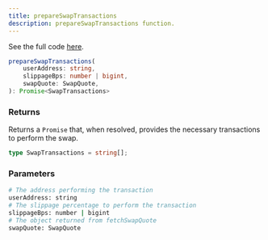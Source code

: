 ```yaml
---
title: prepareSwapTransactions
description: prepareSwapTransactions function.
---
```


See the full code [here](https://github.com/Folks-Finance/folks-router/blob/main/packages/folks-router-js-sdk/src/FolksRouterClient.ts#L57).

```ts
prepareSwapTransactions(
    userAddress: string,
    slippageBps: number | bigint,
    swapQuote: SwapQuote,
): Promise<SwapTransactions>
```

### Returns

Returns a `Promise` that, when resolved, provides the necessary transactions to perform the swap.

```ts
type SwapTransactions = string[];
```

### Parameters

```sh
# The address performing the transaction
userAddress: string
# The slippage percentage to perform the transaction
slippageBps: number | bigint
# The object returned from fetchSwapQuote
swapQuote: SwapQuote
```
